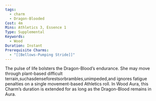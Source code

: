 ```yaml
---
tags:
  - charm
  - Dragon-Blooded
Cost: 4m
Mins: Athletics 3, Essence 1
Type: Supplemental
Keywords:
  - Wood
Duration: Instant
Prerequisite Charms:
  - "[[Bellows-Pumping Stride]]"
---
```

The pulse of life bolsters the Dragon-Blood’s endurance. She may move through plant-based difficult terrain,suchasdenseforestsorbrambles,unimpeded,and ignores fatigue penalties on a single movement-based Athletics roll. In Wood Aura, this Charm’s duration is extended for as long as the Dragon-Blood remains in Aura.